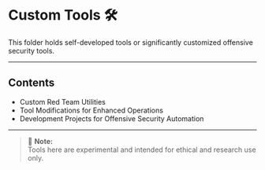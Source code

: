 # Custom Tools 🛠️

This folder holds self-developed tools or significantly customized offensive security tools.

---

## Contents
- Custom Red Team Utilities
- Tool Modifications for Enhanced Operations
- Development Projects for Offensive Security Automation

---

> 📢 **Note:**  
Tools here are experimental and intended for ethical and research use only.
